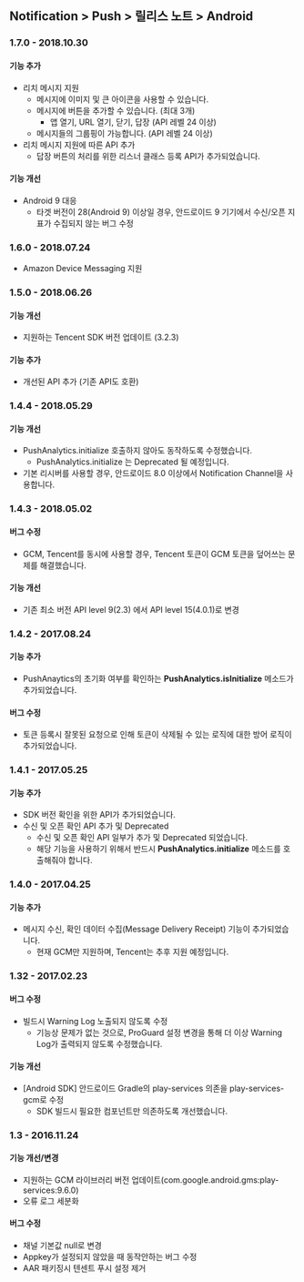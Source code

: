 ## Notification > Push > 릴리스 노트 > Android

### 1.7.0 - 2018.10.30
#### 기능 추가
* 리치 메시지 지원
    * 메시지에 이미지 및 큰 아이콘을 사용할 수 있습니다.
    * 메시지에 버튼을 추가할 수 있습니다. (최대 3개)
        * 앱 열기, URL 열기, 닫기, 답장 (API 레벨 24 이상)
    * 메시지들의 그룹핑이 가능합니다. (API 레벨 24 이상)
* 리치 메시지 지원에 따른 API 추가
    * 답장 버튼의 처리를 위한 리스너 클래스 등록 API가 추가되었습니다.

#### 기능 개선
* Android 9 대응
    * 타겟 버전이 28(Android 9) 이상일 경우, 안드로이드 9 기기에서 수신/오픈 지표가 수집되지 않는 버그 수정

### 1.6.0 - 2018.07.24
* Amazon Device Messaging 지원

### 1.5.0 - 2018.06.26
#### 기능 개선
* 지원하는 Tencent SDK 버전 업데이트 (3.2.3)

#### 기능 추가
* 개선된 API 추가 (기존 API도 호환)

### 1.4.4 - 2018.05.29
#### 기능 개선
* PushAnalytics.initialize 호출하지 않아도 동작하도록 수정했습니다.
    * PushAnalytics.initialize 는 Deprecated 될 예정입니다.
* 기본 리시버를 사용할 경우, 안드로이드 8.0 이상에서 Notification Channel을 사용합니다.

### 1.4.3 - 2018.05.02
#### 버그 수정
* GCM, Tencent를 동시에 사용할 경우, Tencent 토큰이 GCM 토큰을 덮어쓰는 문제를 해결했습니다.

#### 기능 개선
* 기존 최소 버전 API level 9(2.3) 에서 API level 15(4.0.1)로 변경

### 1.4.2 - 2017.08.24
#### 기능 추가
* PushAnaytics의 초기화 여부를 확인하는 **PushAnalytics.isInitialize** 메소드가 추가되었습니다.

#### 버그 수정
* 토큰 등록시 잘못된 요청으로 인해 토큰이 삭제될 수 있는 로직에 대한 방어 로직이 추가되었습니다.

### 1.4.1 - 2017.05.25
#### 기능 추가
* SDK 버전 확인을 위한 API가 추가되었습니다.
* 수신 및 오픈 확인 API 추가 및 Deprecated
    * 수신 및 오픈 확인 API 일부가 추가 및 Deprecated 되었습니다.
    * 해당 기능을 사용하기 위해서 반드시 **PushAnalytics.initialize** 메소드를 호출해줘야 합니다.

### 1.4.0 - 2017.04.25
#### 기능 추가
* 메시지 수신, 확인 데이터 수집(Message Delivery Receipt) 기능이 추가되었습니다.
    * 현재 GCM만 지원하며, Tencent는 추후 지원 예정입니다.

### 1.32 - 2017.02.23
#### 버그 수정
* 빌드시 Warning Log 노출되지 않도록 수정
    * 기능상 문제가 없는 것으로, ProGuard 설정 변경을 통해 더 이상 Warning Log가 출력되지 않도록 수정했습니다.

#### 기능 개선
* [Android SDK] 안드로이드 Gradle의 play-services 의존을 play-services-gcm로 수정
    * SDK 빌드시 필요한 컴포넌트만 의존하도록 개선했습니다.

### 1.3 - 2016.11.24
#### 기능 개선/변경
* 지원하는 GCM 라이브러리 버전 업데이트(com.google.android.gms:play-services:9.6.0)
* 오류 로그 세분화

#### 버그 수정
* 채널 기본값 null로 변경
* Appkey가 설정되지 않았을 때 동작안하는 버그 수정
* AAR 패키징시 텐센트 푸시 설정 제거